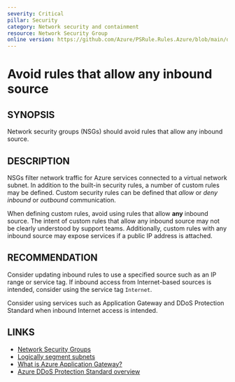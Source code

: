 ```yaml
---
severity: Critical
pillar: Security
category: Network security and containment
resource: Network Security Group
online version: https://github.com/Azure/PSRule.Rules.Azure/blob/main/docs/en/rules/Azure.NSG.AnyInboundSource.md
---
```


# Avoid rules that allow any inbound source

## SYNOPSIS

Network security groups (NSGs) should avoid rules that allow any inbound source.

## DESCRIPTION

NSGs filter network traffic for Azure services connected to a virtual network subnet.
In addition to the built-in security rules, a number of custom rules may be defined.
Custom security rules can be defined that _allow_ or _deny_ _inbound_ or _outbound_ communication.

When defining custom rules, avoid using rules that allow **any** inbound source.
The intent of custom rules that allow any inbound source may not be clearly understood by support teams.
Additionally, custom rules with any inbound source may expose services if a public IP address is attached.

## RECOMMENDATION

Consider updating inbound rules to use a specified source such as an IP range or service tag.
If inbound access from Internet-based sources is intended, consider using the service tag `Internet`.

Consider using services such as Application Gateway and DDoS Protection Standard when inbound Internet access is intended.

## LINKS

- [Network Security Groups](https://docs.microsoft.com/en-us/azure/virtual-network/security-overview)
- [Logically segment subnets](https://docs.microsoft.com/en-us/azure/security/fundamentals/network-best-practices#logically-segment-subnets)
- [What is Azure Application Gateway?](https://docs.microsoft.com/en-us/azure/application-gateway/overview)
- [Azure DDoS Protection Standard overview](https://docs.microsoft.com/en-us/azure/virtual-network/ddos-protection-overview)
